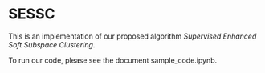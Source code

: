 # SESSC
This is an implementation of our proposed algorithm *Supervised Enhanced Soft Subspace Clustering*.

To run our code, please see the document sample_code.ipynb.
